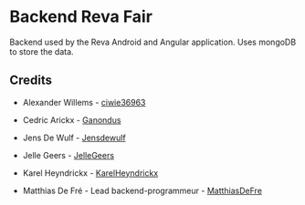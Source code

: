 # Backend Reva Fair

Backend used by the Reva Android and Angular application. Uses mongoDB to store the data.

## Credits


- Alexander Willems - [ciwie36963](https://github.com/ciwie36963)
- Cedric Arickx - [Ganondus](https://github.com/ganondus)
- Jens De Wulf - [Jensdewulf](https://github.com/Jensdewulf/)

- Jelle Geers - [JelleGeers](https://github.com/jellegeers)
- Karel Heyndrickx - [KarelHeyndrickx](https://github.com/karelheyndrickx)
- Matthias De Fré - Lead backend-programmeur - [MatthiasDeFre](https://github.com/MatthiasDeFre)
